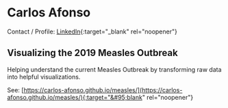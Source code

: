 # Carlos Afonso

Contact / Profile: [LinkedIn](https://www.linkedin.com/in/carlos-afonso-w){:target="&#95;blank" rel="noopener"}

## Visualizing the 2019 Measles Outbreak

Helping understand the current Measles Outbreak by transforming raw data into helpful visualizations.

See: [https://carlos-afonso.github.io/measles/](https://carlos-afonso.github.io/measles/){:target="&#95;blank" rel="noopener"}

